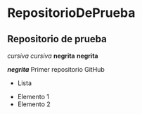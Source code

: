 # RepositorioDePrueba
## Repositorio de prueba
*cursiva* _cursiva_
**negrita** __negrita__

**_negrita_**
Primer repositorio GitHub

* Lista
+ Elemento 1
+ Elemento 2
